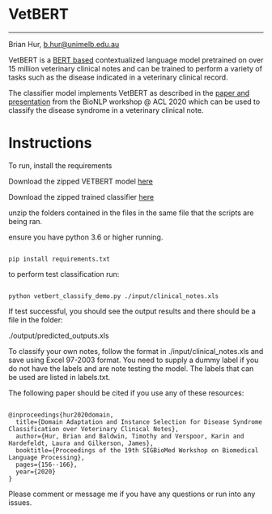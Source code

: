 # VetBERT
---------
Brian Hur, b.hur@unimelb.edu.au

VetBERT is a [BERT based](https://github.com/google-research/bert) contextualized language model pretrained on over 15 million veterinary clinical notes and can be trained to perform a variety of tasks such as the disease indicated in a veterinary clinical record.

The classifier model implements VetBERT as described in the [paper and presentation]([https://www.aclweb.org/anthology/2020.bionlp-1.17/) from the BioNLP workshop @ ACL 2020 which can be used to classify the disease syndrome in a veterinary clinical note.



# Instructions

To run, install the requirements


Download the zipped VETBERT model [here](https://drive.google.com/file/d/1FwBJ6L2iQ3YUpCLgjaFFOwZDrKwIgXoj/view?usp=sharing)

Download the zipped trained classifier [here](https://drive.google.com/file/d/1lQgtbMeSo4KrYrGrqH6g94U_Lv86ugWK/view?usp=sharing)

unzip the folders contained in the files in the same file that the scripts are being ran.

ensure you have python 3.6 or higher running.  

```

pip install requirements.txt

```

to perform test classification run:

```

python vetbert_classify_demo.py ./input/clinical_notes.xls

```

If test successful, you should see the output results and there should be a file in the folder:

./output/predicted_outputs.xls

To classify your own notes, follow the format in ./input/clinical_notes.xls and save using Excel 97-2003 format.
You need to supply a dummy label if you do not have the labels and are note testing the model.  The labels that can be used
are listed in labels.txt.


The following paper should be cited if you use any of these resources:

```

@inproceedings{hur2020domain,
  title={Domain Adaptation and Instance Selection for Disease Syndrome Classification over Veterinary Clinical Notes},
  author={Hur, Brian and Baldwin, Timothy and Verspoor, Karin and Hardefeldt, Laura and Gilkerson, James},
  booktitle={Proceedings of the 19th SIGBioMed Workshop on Biomedical Language Processing},
  pages={156--166},
  year={2020}
}

```


Please comment or message me if you have any questions or run into any issues.
